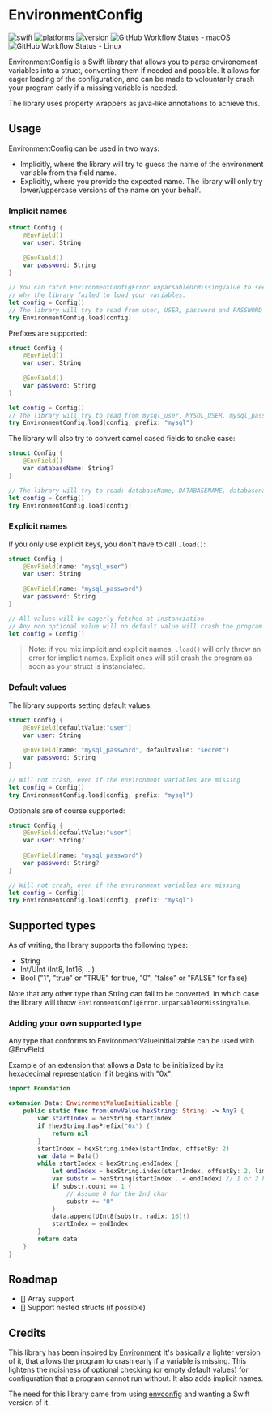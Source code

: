# EnvironmentConfig

![swift](https://img.shields.io/badge/Swift-5.1-orange.svg)
![platforms](https://img.shields.io/badge/platforms-macOS%20%7C%20Linux%20%7C%20iOS%20%7C%20tvOS%20%7C%20watchOS-lightgrey.svg)
![version](https://img.shields.io/github/v/release/abarisain/:SwiftEnvironmentConfig?include_prereleases)
![GitHub Workflow Status - macOS](https://img.shields.io/github/workflow/status/abarisain/SwiftEnvironmentConfig/macos?label=macOS%20build)
![GitHub Workflow Status - Linux](https://img.shields.io/github/workflow/status/abarisain/SwiftEnvironmentConfig/linux?label=linux%20build)

EnvironmentConfig is a Swift library that allows you to parse environement variables into a struct, converting them if needed and possible.
It allows for eager loading of the configuration, and can be made to volountarily crash your program early if a missing variable is needed.

The library uses property wrappers as java-like annotations to achieve this.

## Usage

EnvironmentConfig can be used in two ways:
- Implicitly, where the library will try to guess the name of the environment variable from the field name.
- Explicitly, where you provide the expected name. The library will only try lower/uppercase versions of the name on your behalf.

### Implicit names

```Swift
struct Config {
    @EnvField()
    var user: String
    
    @EnvField()
    var password: String
}

// You can catch EnvironmentConfigError.unparsableOrMissingValue to see
// why the library failed to load your variables.
let config = Config()
// The library will try to read from user, USER, password and PASSWORD
try EnvironmentConfig.load(config)
```

Prefixes are supported:
```Swift
struct Config {
    @EnvField()
    var user: String
    
    @EnvField()
    var password: String
}

let config = Config()
// The library will try to read from mysql_user, MYSQL_USER, mysql_password and MYSQL_PASSWORD
try EnvironmentConfig.load(config, prefix: "mysql")
```

The library will also try to convert camel cased fields to snake case:

```Swift
struct Config {
    @EnvField()
    var databaseName: String?
}

// The library will try to read: databaseName, DATABASENAME, databasename, database_name, DATABASE_NAME
let config = Config()
try EnvironmentConfig.load(config)
```

### Explicit names

If you only use explicit keys, you don't have to call `.load()`: 

```Swift
struct Config {
    @EnvField(name: "mysql_user")
    var user: String
    
    @EnvField(name: "mysql_password")
    var password: String
}

// All values will be eagerly fetched at instanciation
// Any non optional value will no default value will crash the program.
let config = Config()
```

>Note: if you mix implicit and explicit names, `.load()` will only throw an error for implicit names. Explicit ones will still crash the program as soon as your struct is instanciated.

### Default values

The library supports setting default values:

```Swift
struct Config {
    @EnvField(defaultValue:"user")
    var user: String
    
    @EnvField(name: "mysql_password", defaultValue: "secret")
    var password: String
}

// Will not crash, even if the environment variables are missing
let config = Config()
try EnvironmentConfig.load(config, prefix: "mysql")
```

Optionals are of course supported:
```Swift
struct Config {
    @EnvField(defaultValue:"user")
    var user: String?
    
    @EnvField(name: "mysql_password")
    var password: String?
}

// Will not crash, even if the environment variables are missing
let config = Config()
try EnvironmentConfig.load(config, prefix: "mysql")
```

## Supported types

As of writing, the library supports the following types:
 - String
 - Int/UInt (Int8, Int16, ...)
 - Bool ("1", "true" or "TRUE" for true, "0", "false" or "FALSE" for false)
 
Note that any other type than String can fail to be converted, in which case the library will throw `EnvironmentConfigError.unparsableOrMissingValue`.

### Adding your own supported type

Any type that conforms to EnvironmentValueInitializable can be used with @EnvField.

Example of an extension that allows a Data to be initialized by its hexadecimal representation if it begins with "0x":
```Swift
import Foundation

extension Data: EnvironmentValueInitializable {
    public static func from(envValue hexString: String) -> Any? {
        var startIndex = hexString.startIndex
        if !hexString.hasPrefix("0x") {
            return nil
        }
        startIndex = hexString.index(startIndex, offsetBy: 2)
        var data = Data()
        while startIndex < hexString.endIndex {
            let endIndex = hexString.index(startIndex, offsetBy: 2, limitedBy: hexString.endIndex) ?? hexString.endIndex
            var substr = hexString[startIndex ..< endIndex] // 1 or 2 bytes
            if substr.count == 1 {
                // Assume 0 for the 2nd char
                substr += "0"
            }
            data.append(UInt8(substr, radix: 16)!)
            startIndex = endIndex
        }
        return data
    }
}
```

## Roadmap

- [] Array support
- [] Support nested structs (if possible)

## Credits

This library has been inspired by [Environment](https://github.com/wlisac/environment)
It's basically a lighter version of it, that allows the program to crash early if a variable is missing.
This lightens the noisiness of optional checking (or empty default values) for configuration that a program cannot run without.
It also adds implicit names.

The need for this library came from using [envconfig](https://github.com/vrischmann/envconfig) and wanting a Swift version of it.

